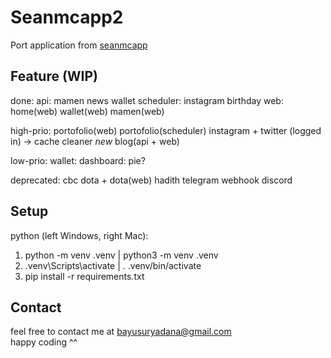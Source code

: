# Seanmcapp2
Port application from [seanmcapp](https://github.com/bayusuryadana/seanmcapp)

## Feature (WIP)
done:
	api:
		mamen
		news
		wallet
	scheduler:
		instagram
		birthday
	web:
		home(web)
		wallet(web)
		mamen(web)

high-prio:
	portofolio(web)
	portofolio(scheduler)
	instagram + twitter (logged in) -> cache cleaner
	*new* blog(api + web)

low-prio:
	wallet: dashboard: pie?

deprecated:
	cbc
	dota + dota(web)
	hadith
	telegram webhook
	discord

## Setup
python (left Windows, right Mac):
1. python -m venv .venv | python3 -m venv .venv
2. .venv\Scripts\activate | . .venv/bin/activate
3. pip install -r requirements.txt

## Contact
feel free to contact me at bayusuryadana@gmail.com  
happy coding ^^